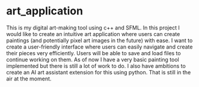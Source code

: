 # art_application
This is my digital art-making tool using c++ and SFML. In this project I would like to create an intuitive art application where users can create paintings (and potentially pixel art images in the future) with ease. I want to create a user-friendly interface where users can easily navigate and create their pieces very efficiently. Users will be able to save and load files to continue working on them. As of now I have a very basic painting tool implemented but there is still a lot of work to do. I also have ambitions to create an AI art assistant extension for this using python. That is still in the air at the moment.
